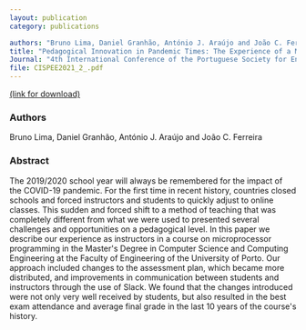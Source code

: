 ```yaml
---
layout: publication
category: publications

authors: "Bruno Lima, Daniel Granhão, António J. Araújo and João C. Ferreira"
title: "Pedagogical Innovation in Pandemic Times: The Experience of a Microprocessor Programming Course"
Journal: "4th International Conference of the Portuguese Society for Engineering Education (CISPEE 2021)"
file: CISPEE2021_2_.pdf
---
```


<a href="https://ieeexplore.ieee.org/document/9507218"><i class="icon-pdf"></i> (link for download)</a>

### Authors

Bruno Lima, Daniel Granhão, António J. Araújo and João C. Ferreira

### Abstract

The 2019/2020 school year will always be remembered for the impact of the COVID-19 pandemic. For the first time in recent history, countries closed schools and forced instructors and students to quickly adjust to online classes. This sudden and forced shift to a method of teaching that was completely different from what we were used to presented several challenges and opportunities on a pedagogical level. In this paper we describe our experience as instructors in a course on microprocessor programming in the Master's Degree in Computer Science and Computing Engineering at the Faculty of Engineering of the University of Porto. Our approach included changes to the assessment plan, which became more distributed, and improvements in communication between students and instructors through the use of Slack. We found that the changes introduced were not only very well received by students, but also resulted in the best exam attendance and average final grade in the last 10 years of the course's history. 

